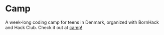 # Camp

A week-long coding camp for teens in Denmark, organized with BornHack and Hack Club. Check it out at [camp!](https://camp.hackclub.com)
